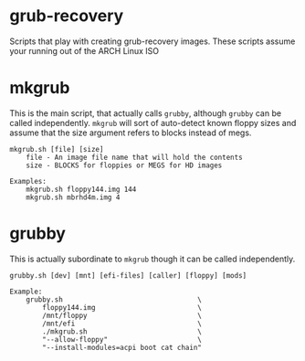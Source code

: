 # grub-recovery

Scripts that play with creating grub-recovery images.  These scripts assume your running out of the ARCH Linux ISO

# mkgrub

This is the main script, that actually calls `grubby`, although `grubby` can be called independently.  `mkgrub` will sort of auto-detect known floppy sizes and assume that the size argument refers to blocks instead of megs.

```
mkgrub.sh [file] [size]
    file - An image file name that will hold the contents
    size - BLOCKS for floppies or MEGS for HD images

Examples:
    mkgrub.sh floppy144.img 144
    mkgrub.sh mbrhd4m.img 4    
```

# grubby

This is actually subordinate to `mkgrub` though it can be called independently.

```
grubby.sh [dev] [mnt] [efi-files] [caller] [floppy] [mods]

Example:
    grubby.sh                                 \
        floppy144.img                         \
        /mnt/floppy                           \
        /mnt/efi                              \
        ./mkgrub.sh                           \
        "--allow-floppy"                      \
        "--install-modules=acpi boot cat chain"
```
